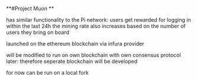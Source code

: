 **#Project Muon **

has similar functionality to the Pi network:
users get rewarded for logging in within the last 24h
the mining rate also increases based on the number of users they bring on board

launched on the ethereum blockchain via infura provider

will be modified to run on own blockchain with own consensus protocol later:
therefore seperate blockchain will be developed

for now can be run on a local fork
